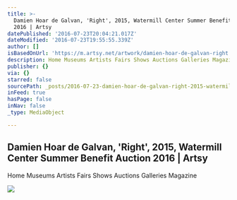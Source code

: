 ```yaml
---
title: >-
  Damien Hoar de Galvan, 'Right', 2015, Watermill Center Summer Benefit Auction
  2016 | Artsy
datePublished: '2016-07-23T20:04:21.017Z'
dateModified: '2016-07-23T19:55:55.339Z'
author: []
isBasedOnUrl: 'https://m.artsy.net/artwork/damien-hoar-de-galvan-right'
description: Home Museums Artists Fairs Shows Auctions Galleries Magazine
publisher: {}
via: {}
starred: false
sourcePath: _posts/2016-07-23-damien-hoar-de-galvan-right-2015-watermill-center-summe.md
inFeed: true
hasPage: false
inNav: false
_type: MediaObject

---
```

<article style=""><h1>Damien Hoar de Galvan, 'Right', 2015, Watermill Center Summer Benefit Auction 2016 | Artsy</h1><p>Home Museums Artists Fairs Shows Auctions Galleries Magazine</p><img src="https://d32dm0rphc51dk.cloudfront.net/b1fh9u6n4U5GqrBZOceMxw/large.jpg" /></article>